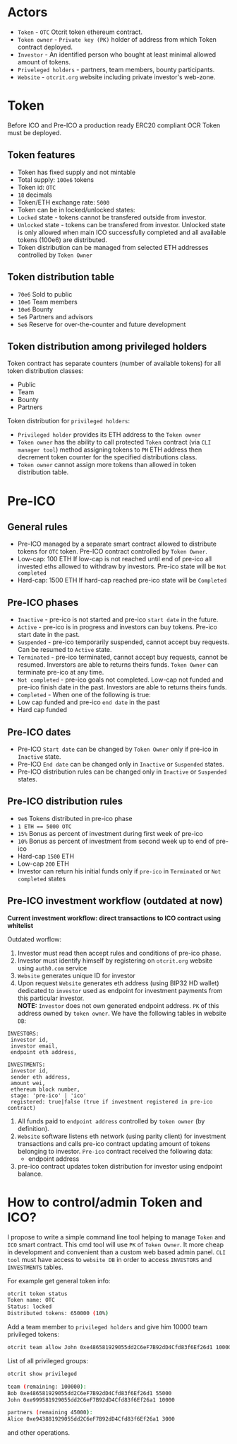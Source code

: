 # Actors

* `Token` - `OTC` Otcrit token ethereum contract.
* `Token owner` - `Private key (PK)` holder of address from which Token contract deployed.
* `Investor` - An identified person who bought at least minimal allowed amount of tokens.
* `Priveleged holders` - partners, team members, bounty participants.
* `Website` - `otcrit.org` website including private investor's web-zone.

# Token

Before ICO and Pre-ICO a production ready ERC20 compliant OCR Token must be deployed.

## Token features

* Token has fixed supply and not mintable
* Total supply: `100e6` tokens
* Token id: `OTC`
* `18` decimals
* Token/ETH exchange rate: `5000`
* Token can be in locked/unlocked states:
* `Locked` state - tokens cannot be transfered outside from investor.
* `Unlocked` state - tokens can be transfered from investor. Unlocked state is only allowed
when main ICO successfully completed and all available tokens (100e6) are distributed.
* Token distribution can be managed from selected ETH addresses controlled by `Token Owner`

## Token distribution table

* `70e6` Sold to public
* `10e6` Team members
* `10e6` Bounty
* `5e6`  Partners and advisors
* `5e6`  Reserve for over-the-counter and future development

## Token distribution among privileged holders

Token contract has separate counters (number of available tokens) for all token distribution classes:

* Public
* Team
* Bounty
* Partners

Token distribution for `privileged holders`:

* `Privileged holder` provides its ETH address to the `Token owner`
* `Token owner` has the ability to call protected `Token` contract (via `CLI manager tool`)
method assigning tokens to `PH` ETH address then decrement token counter for
the specified distributions class.
* `Token owner` cannot assign more tokens than allowed in token distribution table.

# Pre-ICO

## General rules

* Pre-ICO managed by a separate smart contract allowed to distribute
tokens for `OTC` token. Pre-ICO contract controlled by `Token Owner`.
* Low-cap: 100 ETH If low-cap is not reached until end of pre-ico all invested eths allowed to withdraw by investors.
Pre-ico state will be `Not completed`
* Hard-cap: 1500 ETH If hard-cap reached pre-ico state will be `Completed`

## Pre-ICO phases

* `Inactive` - pre-ico is not started and pre-ico `start date` in the future.
* `Active` - pre-ico is in progress and investors can buy tokens. Pre-ico start date in the past.
* `Suspended` - pre-ico temporarily suspended, cannot accept buy requests. Can be resumed to `Active` state.
* `Terminated` - pre-ico terminated, cannot accept buy requests, cannot be resumed.
Inverstors are able to returns theirs funds. `Token Owner` can terminate pre-ico at any time.
* `Not completed` - pre-ico goals not completed. Low-cap not funded and pre-ico finish date in the past.
Investors are able to returns theirs funds.
* `Completed` - When one of the following is true:
* Low cap funded and pre-ico `end date` in the past
* Hard cap funded

## Pre-ICO dates

* Pre-ICO `Start date` can be changed by `Token Owner` only if pre-ico in `Inactive` state.
* Pre-ICO `End date` can be changed only in `Inactive` or `Suspended` states.
* Pre-ICO distribution rules can be changed only in `Inactive` or `Suspended` states.

## Pre-ICO distribution rules

* `9e6` Tokens distributed in pre-ico phase
* `1 ETH == 5000 OTC`
* `15%` Bonus as percent of investment during first week of pre-ico
* `10%` Bonus as percent of investment from second week up to end of pre-ico
* Hard-cap `1500` ETH
* Low-cap `200` ETH
* Investor can return his initial funds only if `pre-ico` in `Terminated` or `Not completed` states



## Pre-ICO investment workflow (outdated at now)

**Current investment workflow: direct transactions to ICO contract using whitelist**

Outdated worflow:

1. Investor must read then accept rules and conditions of pre-ico phase.
1. Investor must identify himself by registering on `otcrit.org` website using `auth0.com` service
1. `Website` generates unique ID for investor
1. Upon request `Website` generates eth address (using BIP32 HD wallet) dedicated to `investor` used as endpoint for investment payments from this particular investor.
<br>**NOTE:** `Investor` does not own generated endpoint address. `PK` of this address owned by `token owner`.
We have the following tables in website `DB`:
```
INVESTORS:
 investor id,
 investor email,
 endpoint eth address,

INVESTMENTS:
 investor id,
 sender eth address,
 amount wei,
 ethereum block number,
 stage: 'pre-ico' | 'ico'
 registered: true|false (true if investment registered in pre-ico contract)
```
1. All funds paid to `endpoint address` controlled by `token owner` (by definition).
1. `Website` software listens eth network (using parity client) for investment transactions and calls pre-ico
contract updating amount of tokens belonging to investor. `Pre-ico` contract received the following data:
   * endpoint address
1. pre-ico contract updates token distribution for investor using endpoint balance.

# How to control/admin Token and ICO?

I propose to write a simple command line tool helping to manage `Token` and `ICO` smart contract.
This cmd tool will use `PK` of `Token Owner`. It more cheap in development and convenient than a custom
web based admin panel. `CLI tool` must have access to `website DB` in order to access `INVESTORS` and `INVESTMENTS` tables.

For example get general token info:

```bash
otcrit token status
Token name: OTC
Status: locked
Distributed tokens: 650000 (10%)
```

Add a team member to `privileged holders` and give him 10000 team privileged tokens:

```bash
otcrit team allow John 0xe486581929055dd2C6eF7B92dD4Cfd83f6Ef26d1 10000
```

List of all privileged groups:
```bash
otcrit show privileged

team (remaining: 100000):
Bob 0xe486581929055dd2C6eF7B92dD4Cfd83f6Ef26d1 55000
John 0xe999581929055dd2C6eF7B92dD4Cfd83f6Ef26a1 10000

partners (remaining 45000):
Alice 0xe943881929055dd2C6eF7B92dD4Cfd83f6Ef26a1 3000

```

and other operations.



























